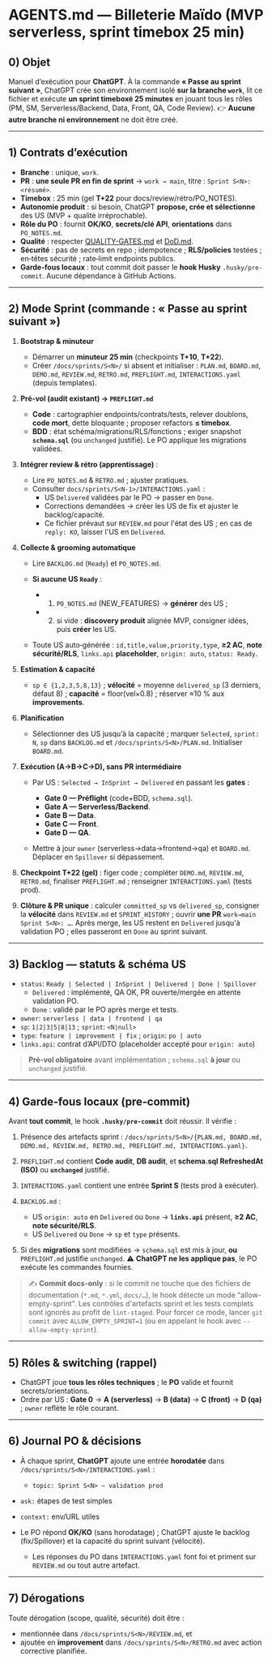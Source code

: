 # AGENTS.md — Billeterie Maïdo (MVP serverless, sprint timebox 25 min)

## 0) Objet

Manuel d’exécution pour **ChatGPT**. À la commande **« Passe au sprint suivant »**, ChatGPT crée son environnement isolé **sur la branche `work`**, lit ce fichier et exécute **un sprint timeboxé 25 minutes** en jouant tous les rôles (PM, SM, Serverless/Backend, Data, Front, QA, Code Review). 👉 **Aucune autre branche ni environnement** ne doit être créé.

---

## 1) Contrats d’exécution

- **Branche** : unique, `work`.
- **PR** : **une seule PR en fin de sprint** → `work → main`, titre : `Sprint S<N>: <résumé>`.
- **Timebox** : 25 min (gel **T+22** pour docs/review/rétro/PO_NOTES).
- **Autonomie produit** : si besoin, ChatGPT **propose, crée et sélectionne** des US (MVP + qualité irréprochable).
- **Rôle du PO** : fournit **OK/KO**, **secrets/clé API**, **orientations** dans `PO_NOTES.md`.
- **Qualité** : respecter [QUALITY-GATES.md](QUALITY-GATES.md) et [DoD.md](DoD.md).
- **Sécurité** : pas de secrets en repo ; idempotence ; **RLS/policies** testées ; en‑têtes sécurité ; rate‑limit endpoints publics.
- **Garde‑fous locaux** : tout commit doit passer le **hook Husky** `.husky/pre-commit`. Aucune dépendance à GitHub Actions.

---

## 2) Mode Sprint (commande : « Passe au sprint suivant »)

1. **Bootstrap & minuteur**
   - Démarrer un **minuteur 25 min** (checkpoints **T+10**, **T+22**).
   - Créer `/docs/sprints/S<N>/` si absent et initialiser : `PLAN.md`, `BOARD.md`, `DEMO.md`, `REVIEW.md`, `RETRO.md`, `PREFLIGHT.md`, `INTERACTIONS.yaml` (depuis templates).

2. **Pré‑vol (audit existant) → `PREFLIGHT.md`**
   - **Code** : cartographier endpoints/contrats/tests, relever doublons, **code mort**, dette bloquante ; proposer refactors **≤ timebox**.
   - **BDD** : état schéma/migrations/RLS/fonctions ; exiger snapshot **`schema.sql`** (ou `unchanged` justifié). Le PO applique les migrations validées.

3. **Intégrer review & rétro (apprentissage)** :
   - Lire `PO_NOTES.md` & `RETRO.md` ; ajuster pratiques.
   - Consulter `docs/sprints/S<N-1>/INTERACTIONS.yaml` :
     - US `Delivered` validées par le PO → passer en `Done`.
     - Corrections demandées → créer les US de fix et ajuster le backlog/capacité.
     - Ce fichier prévaut sur `REVIEW.md` pour l'état des US ; en cas de `reply: KO`, laisser l'US en `Delivered`.
4. **Collecte & grooming automatique**
   - Lire `BACKLOG.md` (`Ready`) et `PO_NOTES.md`.
   - **Si aucune US `Ready`** :
     - 1. `PO_NOTES.md` (NEW_FEATURES) → **générer** des US ;
     - 2. si vide : **discovery produit** alignée MVP, consigner idées, puis **créer** les US.

   - Toute US auto‑générée : `id,title,value,priority,type`, **≥2 AC**, **note sécurité/RLS**, `links.api` **placeholder**, `origin: auto`, `status: Ready`.

5. **Estimation & capacité**
   - `sp ∈ {1,2,3,5,8,13}` ; **vélocité** = moyenne `delivered_sp` (3 derniers, défaut 8) ; **capacité** = floor(vel×0.8) ; réserver ≈10 % aux **improvements**.

6. **Planification**
   - Sélectionner des US jusqu’à la capacité ; marquer `Selected`, `sprint: N`, `sp` dans `BACKLOG.md` et `/docs/sprints/S<N>/PLAN.md`. Initialiser `BOARD.md`.

7. **Exécution (A→B→C→D), sans PR intermédiaire**
   - Par US : `Selected → InSprint → Delivered` en passant les **gates** :
     - **Gate 0 — Préflight** (code+BDD, `schema.sql`).
     - **Gate A — Serverless/Backend**.
     - **Gate B — Data**.
     - **Gate C — Front**.
     - **Gate D — QA**.

   - Mettre à jour `owner` (serverless→data→frontend→qa) et `BOARD.md`. Déplacer en `Spillover` si dépassement.

8. **Checkpoint T+22 (gel)** : figer code ; compléter `DEMO.md`, `REVIEW.md`, `RETRO.md`, finaliser `PREFLIGHT.md` ; renseigner `INTERACTIONS.yaml` (tests prod).
9. **Clôture & PR unique** : calculer `committed_sp` vs `delivered_sp`, consigner la **vélocité** dans `REVIEW.md` et `SPRINT_HISTORY` ; ouvrir **une PR** `work→main` `Sprint S<N>: …`. Après merge, les US restent en `Delivered` jusqu'à validation PO ; elles passeront en `Done` au sprint suivant.

---

## 3) Backlog — statuts & schéma US

- `status`: `Ready | Selected | InSprint | Delivered | Done | Spillover`
  - `Delivered` : implémenté, QA OK, PR ouverte/mergée en attente validation PO.
  - `Done` : validé par le PO après merge et tests.
- `owner`: `serverless | data | frontend | qa`
- `sp`: `1|2|3|5|8|13` ; `sprint`: `<N|null>`
- `type`: `feature | improvement | fix` ; `origin`: `po | auto`
- `links.api`: contrat d’API/DTO (placeholder accepté pour `origin: auto`)

> **Pré‑vol obligatoire** avant implémentation ; `schema.sql` **à jour** ou `unchanged` justifié.

---

## 4) Garde‑fous **locaux** (pre‑commit)

Avant **tout commit**, le hook **`.husky/pre-commit`** doit réussir. Il vérifie :

1. Présence des artefacts sprint : `/docs/sprints/S<N>/{PLAN.md, BOARD.md, DEMO.md, REVIEW.md, RETRO.md, PREFLIGHT.md, INTERACTIONS.yaml}`.
2. `PREFLIGHT.md` contient **Code audit**, **DB audit**, et **schema.sql RefreshedAt (ISO)** ou **`unchanged`** justifié.
3. `INTERACTIONS.yaml` contient une entrée **Sprint S<N>** (tests prod à exécuter).
4. `BACKLOG.md` :
   - US `origin: auto` en `Delivered` ou `Done` → **`links.api`** présent, **≥2 AC**, **note sécurité/RLS**.
   - US `Delivered` ou `Done` → `sp` et `type` présents.

5. Si des **migrations** sont modifiées → `schema.sql` est mis à jour, **ou** `PREFLIGHT.md` justifie `unchanged`. ⚠️ **ChatGPT ne les applique pas**, le PO exécute les commandes fournies.

> ✍️ **Commit docs-only** : si le commit ne touche que des fichiers de documentation (`*.md`, `*.yml`, `docs/…`), le hook détecte un mode "allow-empty-sprint". Les contrôles d'artefacts sprint et les tests complets sont ignorés au profit de `lint-staged`. Pour forcer ce mode, lancer `git commit` avec `ALLOW_EMPTY_SPRINT=1` (ou en appelant le hook avec `--allow-empty-sprint`).

---

## 5) Rôles & switching (rappel)

- ChatGPT joue **tous les rôles techniques** ; le **PO** valide et fournit secrets/orientations.
- Ordre par US : **Gate 0** → **A (serverless)** → **B (data)** → **C (front)** → **D (qa)** ; `owner` reflète le rôle courant.

---

## 6) Journal PO & décisions

- À chaque sprint, **ChatGPT** ajoute une entrée **horodatée** dans `/docs/sprints/S<N>/INTERACTIONS.yaml` :
  - `topic: Sprint S<N> — validation prod`
- `ask:` étapes de test simples
- `context:` env/URL utiles

- Le PO répond **OK/KO** (sans horodatage) ; ChatGPT ajuste le backlog (fix/Spillover) et la capacité du sprint suivant (vélocité).
  - Les réponses du PO dans `INTERACTIONS.yaml` font foi et priment sur `REVIEW.md` ou tout autre artefact.

---

## 7) Dérogations

Toute dérogation (scope, qualité, sécurité) doit être :

- mentionnée dans `/docs/sprints/S<N>/REVIEW.md`, et
- ajoutée en **improvement** dans `/docs/sprints/S<N>/RETRO.md` avec action corrective planifiée.

